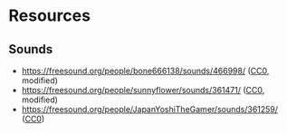 # Resources

## Sounds

- https://freesound.org/people/bone666138/sounds/466998/ ([CC0](https://creativecommons.org/publicdomain/zero/1.0/), modified)
- https://freesound.org/people/sunnyflower/sounds/361471/ ([CC0](https://creativecommons.org/publicdomain/zero/1.0/), modified)
- https://freesound.org/people/JapanYoshiTheGamer/sounds/361259/ ([CC0](https://creativecommons.org/publicdomain/zero/1.0/))
